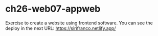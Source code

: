 # ch26-web07-appweb

Exercise to create a website using frontend software.
You can see the deploy in the next URL:
https://sirifranco.netlify.app/
